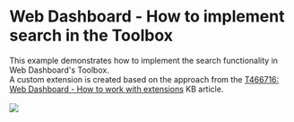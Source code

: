 # Web Dashboard - How to implement search in the Toolbox


<p>This example demonstrates how to implement the search functionality in Web Dashboard's Toolbox. <br>A custom extension is created based on the approach from the <a href="https://www.devexpress.com/Support/Center/p/T466716">T466716: Web Dashboard - How to work with extensions</a> KB article.<br><br><img src="https://raw.githubusercontent.com/DevExpress-Examples/web-dashboard-how-to-implement-search-in-the-toolbox-t539258/17.1.4+/media/6a977c63-e2aa-47cc-9aeb-dded131ad2a7.png"></p>

<br/>


